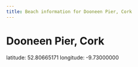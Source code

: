 ```yaml
---
title: Beach information for Dooneen Pier, Cork
---
```

# Dooneen Pier, Cork 

<div class="location-info">latitude: 52.80665171 longitude: -9.73000000</div>
<div></div>
